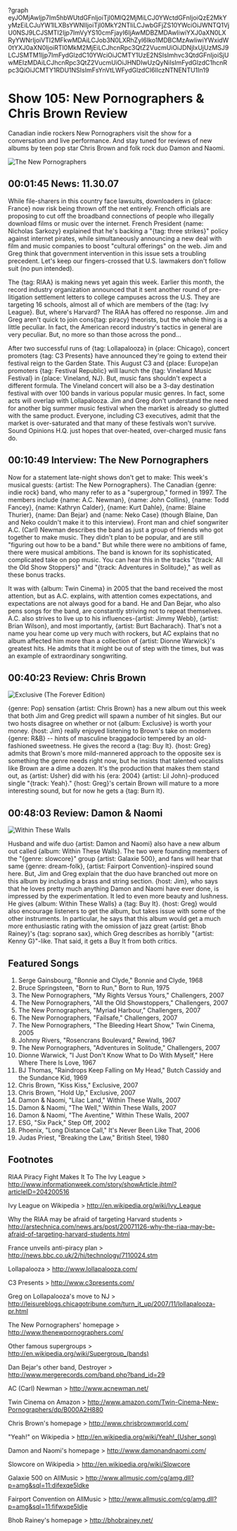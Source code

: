 ?graph eyJOMjAwIjp7Im5hbWUtdGFnIjoiTjI0MlQ2MjMiLCJ0YWctdGFnIjoiQzE2MkYyMzEiLCJuYW1lLXBsYWNlIjoiTjI0MkY2NTIiLCJwbGFjZS10YWciOiJWNTQ1VjU0NSJ9LCJSMTI2Ijp7ImVyYS10cmFjayI6IjAwMDBZMDAwIiwiYXJ0aXN0LXRyYWNrIjoiVTI2MFkwMDAiLCJob3N0LXRhZyI6Iko1MDBCMzAwIiwiYWxidW0tYXJ0aXN0IjoiRTI0MkM2MjEiLCJhcnRpc3QtZ2VucmUiOiJDNjIxUjUzMSJ9LCJSMTM1Ijp7ImFydGlzdC10YWciOiJCMTY1UzE2NSIsImhvc3QtdGFnIjoiSjUwMEIzMDAiLCJhcnRpc3QtZ2VucmUiOiJHNDIwUzQyNiIsImFydGlzdC1hcnRpc3QiOiJCMTY1RDU1NSIsImFsYnVtLWFydGlzdCI6IlczNTNENTU1In19

# Show 105: New Pornographers & Chris Brown Review
Canadian indie rockers New Pornographers visit the show for a conversation and live performance. And stay tuned for reviews of new albums by teen pop star Chris Brown and folk rock duo Damon and Naomi.

![The New Pornographers](http://static.soundopinions.org/images/2008/newpornographers.jpg)

## 00:01:45 News: 11.30.07
While file-sharers in this country face lawsuits, downloaders in {place: France} now risk being thrown off the net entirely. French officials are proposing to cut off the broadband connections of people who illegally download films or music over the internet. French President {name: Nicholas Sarkozy} explained that he's backing a "{tag: three strikes}" policy against internet pirates, while simultaneously announcing a new deal with film and music companies to boost "cultural offerings" on the web. Jim and Greg think that government intervention in this issue sets a troubling precedent. Let's keep our fingers-crossed that U.S. lawmakers don't follow suit (no pun intended).

The {tag: RIAA} is making news yet again this week. Earlier this month, the record industry organization announced that it sent another round of pre-litigation settlement letters to college campuses across the U.S. They are targeting 16 schools, almost all of which are members of the {tag: Ivy League}. But, where's Harvard? The RIAA has offered no response. Jim and Greg aren't quick to join cons{tag: piracy} theorists, but the whole thing is a little peculiar. In fact, the American record industry's tactics in general are very peculiar. But, no more so than those across the pond... 

After two successful runs of {tag: Lollapalooza} in {place: Chicago}, concert promoters {tag: C3 Presents} have announced they're going to extend their festival reign to the Garden State. This August C3 and {place: Europe}an promoters {tag: Festival Republic} will launch the {tag: Vineland Music Festival} in {place: Vineland, NJ}. But, music fans shouldn't expect a different formula. The Vineland concert will also be a 3-day destination festival with over 100 bands in various popular music genres. In fact, some acts will overlap with Lollapalooza. Jim and Greg don't understand the need for another big summer music festival when the market is already so glutted with the same product. Everyone, including C3 executives, admit that the market is over-saturated and that many of these festivals won't survive. Sound Opinions H.Q. just hopes that over-heated, over-charged music fans do.

## 00:10:49 Interview: The New Pornographers
Now for a statement late-night shows don't get to make: This week's musical guests: {artist: The New Pornographers}. The Canadian {genre: indie rock} band, who many refer to as a "supergroup," formed in 1997. The members include {name: A.C. Newman}, {name: John Collins}, {name: Todd Fancey}, {name: Kathryn Calder}, {name: Kurt Dahle}, {name: Blaine Thurier}, {name: Dan Bejar} and {name: Neko Case} (though Blaine, Dan and Neko couldn't make it to this interview). Front man and chief songwriter A.C. (Carl) Newman describes the band as just a group of friends who got together to make music. They didn't plan to be popular, and are still "figuring out how to be a band." But while there were no ambitions of fame, there were musical ambitions. The band is known for its sophisticated, complicated take on pop music. You can hear this in the tracks "{track: All the Old Show Stoppers}" and "{track: Adventures in Solitude}," as well as these bonus tracks.

It was with {album: Twin Cinema} in 2005 that the band received the most attention, but as A.C. explains, with attention comes expectations, and expectations are not always good for a band. He and Dan Bejar, who also pens songs for the band, are constantly striving not to repeat themselves. A.C. also strives to live up to his influences-{artist: Jimmy Webb}, {artist: Brian Wilson}, and most importantly, {artist: Burt Bacharach}. That's not a name you hear come up very much with rockers, but AC explains that no album affected him more than a collection of {artist: Dionne Warwick}'s greatest hits. He admits that it might be out of step with the times, but was an example of extraordinary songwriting.

## 00:40:23 Review: Chris Brown
![Exclusive (The Forever Edition)](http://is5.mzstatic.com/image/thumb/Music/v4/85/5b/b5/855bb536-a9d6-a004-f284-15afa4fd7819/source/600x600bb.jpg "95705522/401189645")

{genre: Pop} sensation {artist: Chris Brown} has a new album out this week that both Jim and Greg predict will spawn a number of hit singles. But our two hosts disagree on whether or not {album: Exclusive} is worth your money. {host: Jim} really enjoyed listening to Brown's take on modern {genre: R&B} -- hints of masculine braggadocio tempered by an old-fashioned sweetness. He gives the record a {tag: Buy It}. {host: Greg} admits that Brown's more mild-mannered approach to the opposite sex is something the genre needs right now, but he insists that talented vocalists like Brown are a dime a dozen. It's the production that makes them stand out, as {artist: Usher} did with his {era: 2004} {artist: Lil John}-produced single "{track: Yeah}." {host: Greg}'s certain Brown will mature to a more interesting sound, but for now he gets a {tag: Burn It}.

## 00:48:03 Review: Damon & Naomi
![Within These Walls](http://is5.mzstatic.com/image/thumb/Music/v4/38/e5/20/38e52077-0d87-740b-2c0c-9e1a9ea89877/source/600x600bb.jpg "3270454/276589353")

Husband and wife duo {artist: Damon and Naomi} also have a new album out called {album: Within These Walls}. The two were founding members of the "{genre: slowcore}" group {artist: Galaxie 500}, and fans will hear that same {genre: dream-folk}, {artist: Fairport Convention}-inspired sound here. But, Jim and Greg explain that the duo have branched out more on this album by including a brass and string section. {host: Jim}, who says that he loves pretty much anything Damon and Naomi have ever done, is impressed by the experimentation. It led to even more beauty and lushness. He gives {album: Within These Walls} a {tag: Buy It}. {host: Greg} would also encourage listeners to get the album, but takes issue with some of the other instruments. In particular, he says that this album would get a much more enthusiastic rating with the omission of jazz great {artist: Bhob Rainey}'s {tag: soprano sax}, which Greg describes as horribly "{artist: Kenny G}"-like. That said, it gets a Buy It from both critics.

## Featured Songs
1. Serge Gainsbourg, "Bonnie and Clyde," Bonnie and Clyde, 1968
2. Bruce Springsteen, "Born to Run," Born to Run, 1975
3. The New Pornographers, "My Rights Versus Yours," Challengers, 2007
4. The New Pornographers, "All the Old Showstoppers," Challengers, 2007
5. The New Pornographers, "Myriad Harbour," Challengers, 2007
6. The New Pornographers, "Failsafe," Challengers, 2007
7. The New Pornographers, "The Bleeding Heart Show," Twin Cinema, 2005
8. Johnny Rivers, "Rosencrans Boulevard," Rewind, 1967
9. The New Pornographers, "Adventures in Solitude," Challengers, 2007
10. Dionne Warwick, "I Just Don't Know What to Do With Myself," Here Where There Is Love, 1967
11. BJ Thomas, "Raindrops Keep Falling on My Head," Butch Cassidy and the Sundance Kid, 1969
12. Chris Brown, "Kiss Kiss," Exclusive, 2007
13. Chris Brown, "Hold Up," Exclusive, 2007
14. Damon & Naomi, "Lilac Land," Within These Walls, 2007
15. Damon & Naomi, "The Well," Within These Walls, 2007
16. Damon & Naomi, "The Aventine," Within These Walls, 2007
17. ESG, "Six Pack," Step Off, 2002
18. Phoenix, "Long Distance Call," It's Never Been Like That, 2006
19. Judas Priest, "Breaking the Law," British Steel, 1980

## Footnotes

RIAA Piracy Fight Makes It To The Ivy League > http://www.informationweek.com/story/showArticle.jhtml?articleID=204200516

Ivy League on Wikipedia > http://en.wikipedia.org/wiki/Ivy_League

Why the RIAA may be afraid of targeting Harvard students > http://arstechnica.com/news.ars/post/20071126-why-the-riaa-may-be-afraid-of-targeting-harvard-students.html

France unveils anti-piracy plan > http://news.bbc.co.uk/2/hi/technology/7110024.stm

Lollapalooza > http://www.lollapalooza.com/

C3 Presents > http://www.c3presents.com/

Greg on Lollapalooza's move to NJ > http://leisureblogs.chicagotribune.com/turn_it_up/2007/11/lollapalooza-pr.html

The New Pornographers' homepage > http://www.thenewpornographers.com/

Other famous supergroups > http://en.wikipedia.org/wiki/Supergroup_(bands)

Dan Bejar's other band, Destroyer > http://www.mergerecords.com/band.php?band_id=29

AC (Carl) Newman > http://www.acnewman.net/

Twin Cinema on Amazon > http://www.amazon.com/Twin-Cinema-New-Pornographers/dp/B000A2H880

Chris Brown's homepage > http://www.chrisbrownworld.com/

"Yeah!" on Wikipedia > http://en.wikipedia.org/wiki/Yeah!_(Usher_song)

Damon and Naomi's homepage > http://www.damonandnaomi.com/

Slowcore on Wikipedia > http://en.wikipedia.org/wiki/Slowcore

Galaxie 500 on AllMusic > http://www.allmusic.com/cg/amg.dll?p=amg&sql=11:difexqe5ldke

Fairport Convention on AllMusic > http://www.allmusic.com/cg/amg.dll?p=amg&sql=11:fifwxqe5ldje

Bhob Rainey's homepage > http://bhobrainey.net/